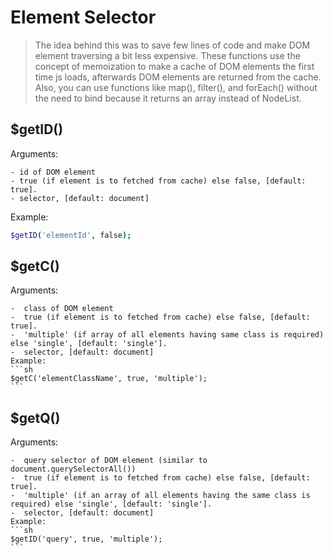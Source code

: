 # Element Selector

> The idea behind this was to save few lines of code and make DOM element traversing a bit less expensive. 
> These functions use the concept of memoization to make a cache of DOM elements the first time js loads, 
> afterwards DOM elements are returned from the cache. Also, you can use functions like map(), filter(), and forEach()
> without the need to bind because it returns an array instead of NodeList.


## $getID()

  Arguments:
  
    - id of DOM element
    - true (if element is to fetched from cache) else false, [default: true].
    - selector, [default: document]
    
Example:   
```sh
$getID('elementId', false);
```
    
## $getC()

  Arguments:
  
    -  class of DOM element
    -  true (if element is to fetched from cache) else false, [default: true].
    -  'multiple' (if array of all elements having same class is required) else 'single', [default: 'single'].
    -  selector, [default: document]
    Example:
    ```sh
    $getC('elementClassName', true, 'multiple');
    ```
    
## $getQ() 

  Arguments:
  
    -  query selector of DOM element (similar to document.querySelectorAll())
    -  true (if element is to fetched from cache) else false, [default: true].
    -  'multiple' (if an array of all elements having the same class is required) else 'single', [default: 'single'].
    -  selector, [default: document]
    Example:
    ```sh
    $getID('query', true, 'multiple');
    ```
    
